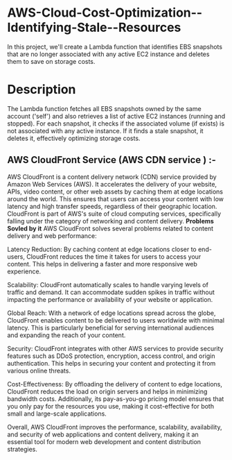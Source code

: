 # AWS-Cloud-Cost-Optimization--Identifying-Stale--Resources
In this project, we'll create a Lambda function that identifies EBS snapshots that are no longer associated with any active EC2 instance and deletes them to save on storage costs.

# **Description**
  The Lambda function fetches all EBS snapshots owned by the same account ('self') and also retrieves a list of active EC2 instances (running and stopped). For each snapshot, it checks if the associated volume (if exists) is not associated with any active instance. If it finds a stale snapshot, it deletes it, effectively optimizing storage costs.
## AWS CloudFront Service (AWS CDN service ) :-
AWS CloudFront is a content delivery network (CDN) service provided by Amazon Web Services (AWS). It accelerates the delivery of your website, APIs, video content, or other web assets by caching them at edge locations around the world. This ensures that users can access your content with low latency and high transfer speeds, regardless of their geographic location. CloudFront is part of AWS's suite of cloud computing services, specifically falling under the category of networking and content delivery.
**Problems Sovled by it**
AWS CloudFront solves several problems related to content delivery and web performance:

Latency Reduction: By caching content at edge locations closer to end-users, CloudFront reduces the time it takes for users to access your content. This helps in delivering a faster and more responsive web experience.

Scalability: CloudFront automatically scales to handle varying levels of traffic and demand. It can accommodate sudden spikes in traffic without impacting the performance or availability of your website or application.

Global Reach: With a network of edge locations spread across the globe, CloudFront enables content to be delivered to users worldwide with minimal latency. This is particularly beneficial for serving international audiences and expanding the reach of your content.

Security: CloudFront integrates with other AWS services to provide security features such as DDoS protection, encryption, access control, and origin authentication. This helps in securing your content and protecting it from various online threats.

Cost-Effectiveness: By offloading the delivery of content to edge locations, CloudFront reduces the load on origin servers and helps in minimizing bandwidth costs. Additionally, its pay-as-you-go pricing model ensures that you only pay for the resources you use, making it cost-effective for both small and large-scale applications.

Overall, AWS CloudFront improves the performance, scalability, availability, and security of web applications and content delivery, making it an essential tool for modern web development and content distribution strategies.

